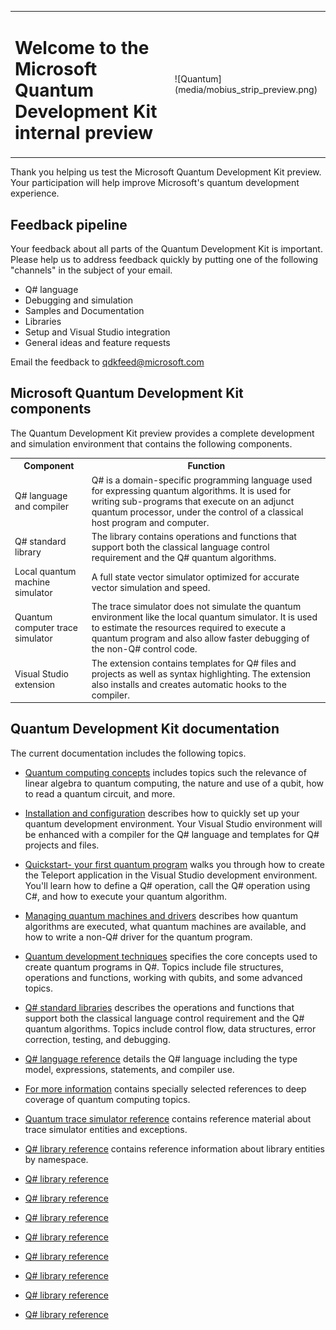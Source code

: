 <table>
<tr><td><H1> Welcome to the Microsoft Quantum Development Kit internal preview</td><td>![Quantum](media/mobius_strip_preview.png)</td></tr>
</table>
Thank you helping us test the Microsoft Quantum Development Kit preview. Your participation will help improve Microsoft's quantum development experience.

<!---
Microsoft's Q# language brings new power and flexibility to the art of quantum computing. Q# and it's supporting compiler, libraries, simulators and Visual Studio development environment comprise a significant step toward a more industrial strength computing environment.
--->

## Feedback pipeline
Your feedback about all parts of the Quantum Development Kit is important. Please help us to address feedback quickly by putting one of the following "channels" in the subject of your email.
- Q# language
- Debugging and simulation
- Samples and Documentation
- Libraries
- Setup and Visual Studio integration
- General ideas and feature requests
 
Email the feedback to <qdkfeed@microsoft.com>

## Microsoft Quantum Development Kit components
The Quantum Development Kit preview provides a complete development and simulation environment that contains the following components.
<!--
> [!div class="mx-tdBreakAll"]
> |Component|Function|
> |-------------------------------------|-----------------------------------------|
> |Q# language <br>and compiler|Q# is a domain-specific programming language used for expressing quantum algorithms. <br>It is used for writing sub-programs that execute on an adjunct quantum processor, under the control of a classical host program and computer.|
> |Q# standard <br>library| The library contains operations and functions that support both the classical language <br>control requirement and the Q# quantum algorithms.  
> |Local quantum <br>machine simulator| A full state vector simulator optimized for accurate vector simulation and speed.|
> |Quantum computer <br>trace simulator| The trace simulator does not simulate the quantum environment like the local quantum <br>simulator. It is used to estimate the resources required to execute a quantum program and also <br>allow faster debugging of the non-Q# control code.|
> |Visual Studio <br>extension| The extension contains templates for Q# files and projects as well as syntax highlighting. <br>The extension also installs and creates automatic hooks to the compiler.
> [!div class="mx-tdBreakAll"]
--->
<table>
<tr><th>Component</th><th>Function</th></tr>
<tr><td>Q# language and compiler</td><td>Q# is a domain-specific programming language used for expressing quantum algorithms. It is used for writing sub-programs that execute on an adjunct quantum processor, under the control of a classical host program and computer.</td></tr>
<tr><td>Q# standard library</td><td>The library contains operations and functions that support both the classical language control requirement and the Q# quantum algorithms.</td></tr>
<tr><td>Local quantum machine simulator</td><td>A full state vector simulator optimized for accurate vector simulation and speed.</td></tr>
<tr><td>Quantum computer trace simulator</td><td>The trace simulator does not simulate the quantum environment like the local quantum simulator. It is used to estimate the resources required to execute a quantum program and also allow faster debugging of the non-Q# control code.</td></tr>
<tr><td>Visual Studio extension</td><td>The extension contains templates for Q# files and projects as well as syntax highlighting. The extension also installs and creates automatic hooks to the compiler.</td></tr>
</table>

## Quantum Development Kit documentation
The current documentation includes the following topics.
* [Quantum computing concepts](quantum-concepts-1-Intro.md) includes topics such the relevance of linear algebra to quantum computing, the nature and use of a qubit, how to read a quantum circuit, and more.
* [Installation and configuration](quantum-InstallConfig.md) describes how to quickly set up your quantum development environment. Your Visual Studio environment will be enhanced with a compiler for the Q# language and templates for Q# projects and files.
* [Quickstart- your first quantum program](quantum-WriteAQuantumProgram.md) walks you through how to create the Teleport application in the Visual Studio development environment. You'll learn how to define a Q# operation, call the Q# operation using C#, and how to execute your quantum algorithm.
* [Managing quantum machines and drivers](quantum-SimulatorsAndMachines.md) describes how quantum algorithms are executed, what quantum machines are available, and how to write a non-Q# driver for the quantum program.
* [Quantum development techniques](quantum-devguide-1-Intro.md) specifies the core concepts used to create quantum programs in Q#. Topics include file structures, operations and functions, working with qubits, and some advanced topics.
* [Q# standard libraries](libraries/intro.md) describes the operations and functions that support both the classical language control requirement and the Q# quantum algorithms. Topics include control flow, data structures, error correction, testing, and debugging. 
* [Q# language reference](quantum-QsharpReference.md) details the Q# language including the type model, expressions, statements, and compiler use.
* [For more information](quantum-ForMoreInfo.md) contains specially selected references to deep coverage of quantum computing topics.
* [Quantum trace simulator reference](https://review.docs.microsoft.com/en-us/dotnet/api/Microsoft.Quantum.Simulation.Simulators.QCTraceSimulators?branch=master) contains reference material about trace simulator entities and exceptions.
* [Q# library reference](api/overview.yml) contains reference information about library entities by namespace.

* [Q# library reference](api/overview.md)
* [Q# library reference](/api/overview.md)
* [Q# library reference](../api/overview.md)
* [Q# library reference](../../api/overview.md)
* [Q# library reference](api/microsoft.quantum.primitive.h.yml)
* [Q# library reference](/api/microsoft.quantum.primitive.h.yml)
* [Q# library reference](../api/microsoft.quantum.primitive.h.yml)
* [Q# library reference](../../api/microsoft.quantum.primitive.h.yml)



